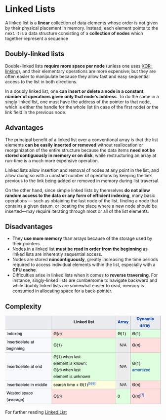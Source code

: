 # Linked Lists

A linked list is a **linear** collection of data elements whose order is not given by their physical placement in memory. Instead, each element points to the next. It is a data structure consisting of a **collection of nodes** which together represent a sequence

## Doubly-linked lists

Double-linked lists **require more space per node** (unless one uses [XOR-linking](https://en.wikipedia.org/wiki/XOR_linked_list)), and their elementary operations are more expensive; but they are often easier to manipulate because they allow fast and easy sequential access to the list in both directions.

In a doubly linked list, one **can insert or delete a node in a constant number of operations given only that node's address**. To do the same in a singly linked list, one must have the address of the pointer to that node, which is either the handle for the whole list (in case of the first node) or the link field in the previous node.

## Advantages

The principal benefit of a linked list over a conventional array is that the list elements **can be easily inserted or removed** without reallocation or reorganization of the entire structure because the data items **need not be stored contiguously in memory or on disk**, while restructuring an array at run-time is a much more expensive operation.

Linked lists allow insertion and removal of nodes at any point in the list, and allow doing so with a constant number of operations by keeping the link previous to the link being added or removed in memory during list traversal.

On the other hand, since simple linked lists by themselves **do not allow random access to the data or any form of efficient indexing**, many basic operations — such as obtaining the last node of the list, finding a node that contains a given datum, or locating the place where a new node should be inserted—may require iterating through most or all of the list elements.

## Disadvantages

* They **use more memory** than arrays because of the storage used by their pointers.
* Nodes in a linked list **must be read in order from the beginning** as linked lists are inherently sequential access.
* Nodes are stored **noncontiguously**, greatly increasing the time periods required to access individual elements within the list, especially with a **CPU cache**.
* Difficulties arise in linked lists when it comes to **reverse traversing**. For instance, singly-linked lists are cumbersome to navigate backward and while doubly linked lists are somewhat easier to read, memory is consumed in allocating space for a back-pointer.

## Complexity

![Linked list vs Dyn Array complexity comparison](/assets/images/ll_complexity_comparison.png)

For further reading [Linked List](https://en.wikipedia.org/wiki/Linked_list)
